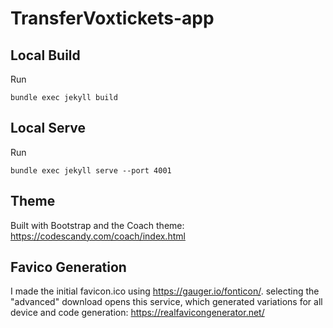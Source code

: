 # TransferVoxtickets-app 

## Local Build

Run 
```
bundle exec jekyll build
```

## Local Serve

Run
```
bundle exec jekyll serve --port 4001
```

## Theme

Built with Bootstrap and the Coach theme: https://codescandy.com/coach/index.html

## Favico Generation

I made the initial favicon.ico using https://gauger.io/fonticon/. selecting the "advanced" download opens this service, which generated variations for all device and code generation: https://realfavicongenerator.net/